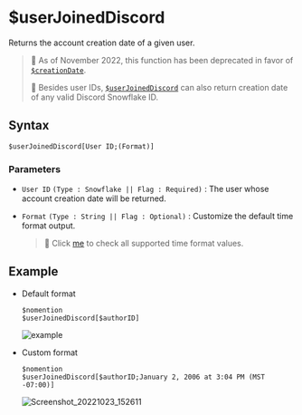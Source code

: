 # $userJoinedDiscord
Returns the account creation date of a given user.

> 📌 As of November 2022, this function has been deprecated in favor of [`$creationDate`](./creationDate.md).
>
> 📌 Besides user IDs, [`$userJoinedDiscord`](./userJoinedDiscord.md) can also return creation date of any valid Discord Snowflake ID.

## Syntax
```
$userJoinedDiscord[User ID;(Format)]
```

### Parameters
- `User ID` `(Type : Snowflake || Flag : Required)` : The user whose account creation date will be returned. 
- `Format` `(Type : String || Flag : Optional)` : Customize the default time format output.

   > 📌 Click [me](../resources/timeFormat.md) to check all supported time format values.

## Example
- Default format
   ```
   $nomention
   $userJoinedDiscord[$authorID]
   ```

   ![example](https://user-images.githubusercontent.com/69215413/127032089-ef8aa439-89c9-46b2-a2e4-cdf54ab7fa6b.png)
- Custom format
   ```
   $nomention
   $userJoinedDiscord[$authorID;January 2, 2006 at 3:04 PM (MST -07:00)]
   ```

   ![Screenshot_20221023_152611](https://user-images.githubusercontent.com/95774950/197385800-92a434d2-e388-4067-8a78-d9357f6184bd.png)
